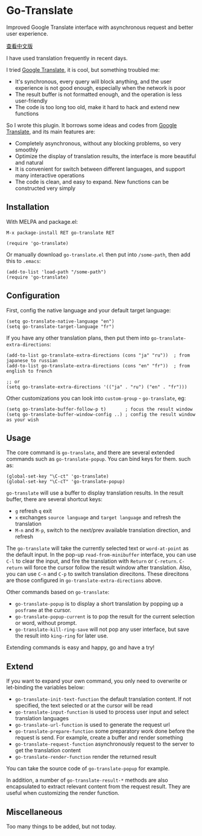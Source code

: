 # Go-Translate

Improved Google Translate interface with asynchronous request and better user experience.

[查看中文版](README-zh.md)

I have used translation frequently in recent days.

I tried [Google Translate](https://github.com/atykhonov/google-translate), it is cool, but something troubled me:
- It's synchronous, every query will block anything, and the user experience is not good enough, especially when the network is poor
- The result buffer is not formatted enough, and the operation is less user-friendly
- The code is too long too old, make it hard to hack and extend new functions

So I wrote this plugin. It borrows some ideas and codes from [Google Translate](https://github.com/atykhonov/google-translate), and its main features are:
- Completely asynchronous, without any blocking problems, so very smoothly
- Optimize the display of translation results, the interface is more beautiful and natural
- It is convenient for switch between different languages, and support many interactive operations
- The code is clean, and easy to expand. New functions can be constructed very simply

## Installation

With MELPA and package.el:
```
M-x package-install RET go-translate RET

(require 'go-translate)
```

Or manually download `go-translate.el` then put into `/some-path`, then add this to `.emacs`:
```elisp
(add-to-list 'load-path "/some-path")
(require 'go-translate)
```

## Configuration

First, config the native language and your default target language:
```elisp
(setq go-translate-native-language "en")
(setq go-translate-target-language "fr")
```

If you have any other translation plans, then put them into `go-translate-extra-directions`:
```elisp
(add-to-list go-translate-extra-directions (cons "ja" "ru"))  ; from japanese to russian
(add-to-list go-translate-extra-directions (cons "en" "fr"))  ; from english to french

;; or
(setq go-translate-extra-directions '(("ja" . "ru") ("en" . "fr")))
```

Other customizations you can look into `custom-group` - `go-translate`, eg:
```elisp
(setq go-translate-buffer-follow-p t)       ; focus the result window
(setq go-translate-buffer-window-config ..) ; config the result window as your wish
```

## Usage

The core command is `go-translate`, and there are several extended commands such as `go-translate-popup`.
You can bind keys for them. such as:
```elisp
(global-set-key "\C-ct" 'go-translate)
(global-set-key "\C-cT" 'go-translate-popup)
```

`go-translate` will use a buffer to display translation results. In the result buffer, there are several shortcut keys:
- `g` refresh `q` exit
- `x` exchanges `source language` and `target language` and refresh the translation
- `M-n` and `M-p`, switch to the next/prev available translation direction, and refresh

The `go-translate` will take the currently selected text or `word-at-point` as the default input.
In the pop-up `read-from-minibuffer` interface, you can use `C-l` to clear the input, and fire the translation
with `Return` or `C-return`. `C-return` will force the cursor follow the result window after translation.
Also, you can use `C-n` and `C-p` to switch translation direcitons. These direcitons are those configured in `go-translate-extra-directions` above.

Other commands based on `go-translate`:
- `go-translate-popup` is to display a short translation by popping up a `posframe` at the cursor.
- `go-translate-popup-current` is to pop the result for the current selection or word, without prompt.
- `go-translate-kill-ring-save` will not pop any user interface, but save the result into `king-ring` for later use.


Extending commands is easy and happy, go and have a try!

## Extend

If you want to expand your own command, you only need to overwrite or let-binding the variables below:
- `go-translate-init-text-function` the default translation content. If not specified, the text selected or at the cursor will be read
- `go-translate-input-function` is used to process user input and select translation languages
- `go-translate-url-function` is used to generate the request url
- `go-translate-prepare-function` some preparatory work done before the request is send. For example, create a buffer and render something
- `go-translate-request-function` asynchronously request to the server to get the translation content
- `go-translate-render-function` render the returned result

You can take the source code of `go-translate-popup` for example.

In addition, a number of `go-translate-result-*` methods are also encapsulated to extract relevant content from the request result.
They are useful when customizing the render function.

## Miscellaneous

Too many things to be added, but not today.
